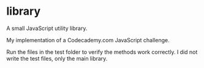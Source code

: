 # library
A small JavaScript utility library.

My implementation of a Codecademy.com JavaScript challenge.

Run the files in the test folder to verify the methods work correctly.
I did not write the test files, only the main library.
